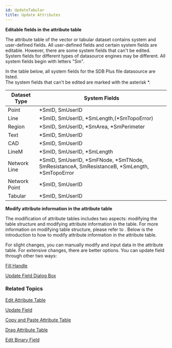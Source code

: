 ```yaml
---
id: UpdateTabular
title: Update Attributes  
---  
```

**Editable fields in the attribute table**

The attribute table of the vector or tabular dataset contains system and user-defined fields. All user-defined fields and certain system fields are editable. However, there are some system fields that can't be edited. System fields for different types of datasource engines may be different. All system fields begin with letters "Sm".

In the table below, all system fields for the SDB Plus file datasource are listed.  
The system fields that can't be edited are marked with the asterisk *.

Dataset Type  | System Fields  
---|---  
Point  | *SmID, SmUserID  
Line  | *SmID, SmUserID, *SmLength,(*SmTopoError)  
Region  | *SmID, SmUserID, *SmArea, *SmPerimeter  
Text  | *SmID, SmUserID  
CAD  | *SmID, SmUserID  
LineM  | *SmID, SmUserID, *SmLength  
Network Line  | *SmID, SmUserID, *SmFNode, *SmTNode, SmResistanceA, SmResistanceB, *SmLength, *SmTopoError  
Network Point  | *SmID, SmUserID  
Tabular | *SmID, SmUserID  
  
**Modify attribute information in the attribute table**

The modification of attribute tables includes two aspects: modifying the table structure and modifying attribute information in the table. For more information on modifying table structure, please refer to [](). Below is the introduction to how to modify attribute information in the attribute table.

For slight changes, you can manually modify and input data in the attribute table. For extensive changes, there are better options. You can update field through other two ways:

  [Fill Handle](UpdateTabular1)

  [Update Field Dialog Box](UpdateTabular2)

###  Related Topics

  [Edit Attribute Table](Editgroup)

  [Update Field](UpdateButton)

  [Copy and Paste Attribute Table](CopyAndPaste)

  [Drag Attribute Table](DragTabular)

  [Edit Binary Field](BinaryEdit)